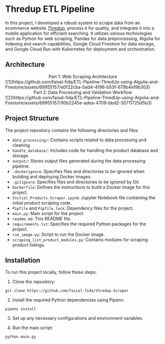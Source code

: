 # Thredup ETL Pipeline
In this project, I developed a robust system to scrape data from an ecommerce website [Thredup](https://www.thredup.com/), process it for quality, and integrate it into a mobile application for efficient searching. It utilizes various technologies such as Python for web scraping, Pandas for data preprocessing, Algolia for indexing and search capabilities, Google Cloud Firestore for data storage, and Google Cloud Run with Kubernetes for deployment and orchestration.


## Architecture
<center>Part 1: Web Scraping Architecture</center>
![1](https://github.com/faisal-fida/ETL-Pipeline-ThredUp-using-Algolia-and-Firestore/assets/69955157/e0f22cba-5ad4-4f96-b53f-679b4e19b303)
<center>Part 2: Data Processing and Validation Workflow</center>
![2](https://github.com/faisal-fida/ETL-Pipeline-ThredUp-using-Algolia-and-Firestore/assets/69955157/90b2245e-adea-4709-bbd2-35711725d5b3)


## Project Structure

The project repository contains the following directories and files:

- `data_processing/`: Contains scripts related to data processing and cleaning.
- `handle_database/`: Includes code for handling the product database and storage.
- `output/`: Stores output files generated during the data processing pipeline.
- `.dockerignore`: Specifies files and directories to be ignored when building and deploying Docker images.
- `.gitignore`: Specifies files and directories to be ignored by Git.
- `Dockerfile`: Defines the instructions to build a Docker image for this project.
- `Initial_Products_Scraper.ipynb`: Jupyter Notebook file containing the initial product scraping code.
- `Pipfile` and `Pipfile.lock`: Dependency files for the project.
- `main.py`: Main script for the project.
- `readme.md`: This README file.
- `requirements.txt`: Specifies the required Python packages for the project.
- `run_image.py`: Script to run the Docker image.
- `scraping_list_product_modules.py`: Contains modules for scraping product listings.

## Installation

To run this project locally, follow these steps:

1. Clone the repository:

```
git clone https://github.com/faisal-fida/thredup-Scraper
```

2. Install the required Python dependencies using Pipenv:

```
pipenv install
```

3. Set up any necessary configurations and environment variables.

4. Run the main script:
```
python main.py
```
